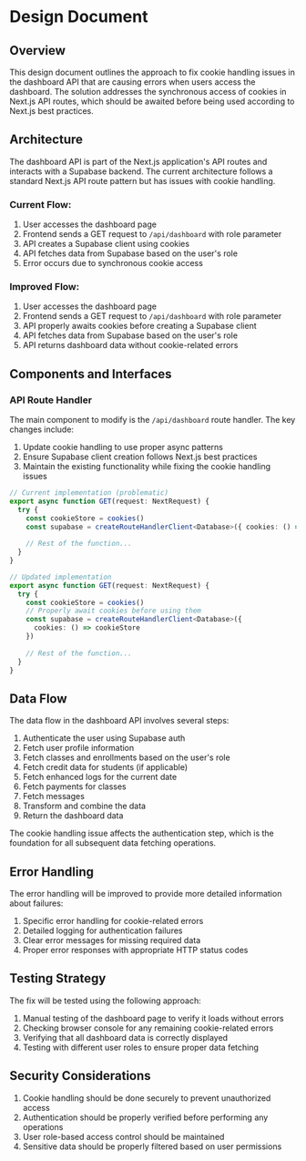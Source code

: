 # Design Document

## Overview

This design document outlines the approach to fix cookie handling issues in the dashboard API that are causing errors when users access the dashboard. The solution addresses the synchronous access of cookies in Next.js API routes, which should be awaited before being used according to Next.js best practices.

## Architecture

The dashboard API is part of the Next.js application's API routes and interacts with a Supabase backend. The current architecture follows a standard Next.js API route pattern but has issues with cookie handling.

### Current Flow:

1. User accesses the dashboard page
2. Frontend sends a GET request to `/api/dashboard` with role parameter
3. API creates a Supabase client using cookies
4. API fetches data from Supabase based on the user's role
5. Error occurs due to synchronous cookie access

### Improved Flow:

1. User accesses the dashboard page
2. Frontend sends a GET request to `/api/dashboard` with role parameter
3. API properly awaits cookies before creating a Supabase client
4. API fetches data from Supabase based on the user's role
5. API returns dashboard data without cookie-related errors

## Components and Interfaces

### API Route Handler

The main component to modify is the `/api/dashboard` route handler. The key changes include:

1. Update cookie handling to use proper async patterns
2. Ensure Supabase client creation follows Next.js best practices
3. Maintain the existing functionality while fixing the cookie handling issues

```typescript
// Current implementation (problematic)
export async function GET(request: NextRequest) {
  try {
    const cookieStore = cookies()
    const supabase = createRouteHandlerClient<Database>({ cookies: () => cookieStore })
    
    // Rest of the function...
  }
}

// Updated implementation
export async function GET(request: NextRequest) {
  try {
    const cookieStore = cookies()
    // Properly await cookies before using them
    const supabase = createRouteHandlerClient<Database>({ 
      cookies: () => cookieStore 
    })
    
    // Rest of the function...
  }
}
```

## Data Flow

The data flow in the dashboard API involves several steps:

1. Authenticate the user using Supabase auth
2. Fetch user profile information
3. Fetch classes and enrollments based on the user's role
4. Fetch credit data for students (if applicable)
5. Fetch enhanced logs for the current date
6. Fetch payments for classes
7. Fetch messages
8. Transform and combine the data
9. Return the dashboard data

The cookie handling issue affects the authentication step, which is the foundation for all subsequent data fetching operations.

## Error Handling

The error handling will be improved to provide more detailed information about failures:

1. Specific error handling for cookie-related errors
2. Detailed logging for authentication failures
3. Clear error messages for missing required data
4. Proper error responses with appropriate HTTP status codes

## Testing Strategy

The fix will be tested using the following approach:

1. Manual testing of the dashboard page to verify it loads without errors
2. Checking browser console for any remaining cookie-related errors
3. Verifying that all dashboard data is correctly displayed
4. Testing with different user roles to ensure proper data fetching

## Security Considerations

1. Cookie handling should be done securely to prevent unauthorized access
2. Authentication should be properly verified before performing any operations
3. User role-based access control should be maintained
4. Sensitive data should be properly filtered based on user permissions